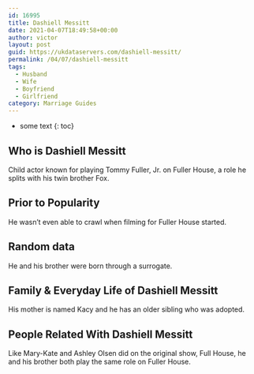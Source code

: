 ```yaml
---
id: 16995
title: Dashiell Messitt
date: 2021-04-07T18:49:58+00:00
author: victor
layout: post
guid: https://ukdataservers.com/dashiell-messitt/
permalink: /04/07/dashiell-messitt
tags:
  - Husband
  - Wife
  - Boyfriend
  - Girlfriend
category: Marriage Guides
---
```


* some text
{: toc}


## Who is Dashiell Messitt



Child actor known for playing Tommy Fuller, Jr. on Fuller House, a role he splits with his twin brother Fox.

                
                
                
## Prior to Popularity



He wasn&#8217;t even able to crawl when filming for Fuller House started.

                
                
                
## Random data



He and his brother were born through a surrogate.

                
                
                
## Family & Everyday Life of Dashiell Messitt



His mother is named Kacy and he has an older sibling who was adopted.

                
                
                
## People Related With Dashiell Messitt



Like Mary-Kate and Ashley Olsen did on the original show, Full House, he and his brother both play the same role on Fuller House. 

                
              
            
          
          
          